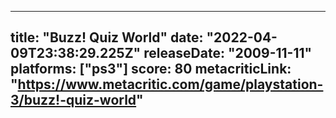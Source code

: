 
---
title: "Buzz! Quiz World"
date: "2022-04-09T23:38:29.225Z"
releaseDate: "2009-11-11"
platforms: ["ps3"]
score: 80
metacriticLink: "https://www.metacritic.com/game/playstation-3/buzz!-quiz-world"
---

